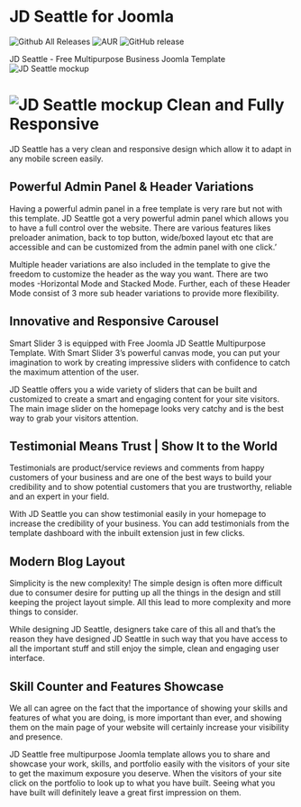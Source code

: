 # JD Seattle for Joomla
![Github All Releases](https://img.shields.io/github/downloads/joomdev/jd_seattle/total.svg)
![AUR](https://img.shields.io/aur/license/yaourt.svg)
![GitHub release](https://img.shields.io/github/release/joomdev/jd_seattle.svg)

JD Seattle - Free Multipurpose Business Joomla Template
![JD Seattle mockup](https://cdn.joomdev.com/images/jd-seattle-desktop-thumb.jpg)

# ![JD Seattle mockup](https://cdn.joomdev.com/images/templates/landing_page/icons/fully_responsive_design.png) Clean and Fully Responsive
JD Seattle has a very clean and responsive design which allow it to adapt in any mobile screen easily.

## Powerful Admin Panel & Header Variations
Having a powerful admin panel in a free template is very rare but not with this template. JD Seattle got a very powerful admin panel which allows you to have a full control over the website. There are various features likes preloader animation, back to top button, wide/boxed layout etc that are accessible and can be customized from the admin panel with one click.’

Multiple header variations are also included in the template to give the freedom to customize the header as the way you want. There are two modes -Horizontal Mode and Stacked Mode. Further, each of these Header Mode consist of 3 more sub header variations to provide more flexibility.

## Innovative and Responsive Carousel
Smart Slider 3 is equipped with Free Joomla JD Seattle Multipurpose Template. With Smart Slider 3’s powerful canvas mode, you can put your imagination to work by creating impressive sliders with confidence to catch the maximum attention of the user.

JD Seattle offers you a wide variety of sliders that can be built and customized to create a smart and engaging content for your site visitors. The main image slider on the homepage looks very catchy and is the best way to grab your visitors attention.

## Testimonial Means Trust | Show It to the World
Testimonials are product/service reviews and comments from happy customers of your business and are one of the best ways to build your credibility and to show potential customers that you are trustworthy, reliable and an expert in your field.

With JD Seattle you can show testimonial easily in your homepage to increase the credibility of your business. You can add testimonials from the template dashboard with the inbuilt extension just in few clicks.

## Modern Blog Layout
Simplicity is the new complexity! The simple design is often more difficult due to consumer desire for putting up all the things in the design and still keeping the project layout simple. All this lead to more complexity and more things to consider.

While designing JD Seattle, designers take care of this all and that’s the reason they have designed JD Seattle in such way that you have access to all the important stuff and still enjoy the simple, clean and engaging user interface.

## Skill Counter and Features Showcase
We all can agree on the fact that the importance of showing your skills and features of what you are doing, is more important than ever, and showing them on the main page of your website will certainly increase your visibility and presence.

JD Seattle free multipurpose Joomla template allows you to share and showcase your work, skills, and portfolio easily with the visitors of your site to get the maximum exposure you deserve. When the visitors of your site click on the portfolio to look up to what you have built. Seeing what you have built will definitely leave a great first impression on them.
